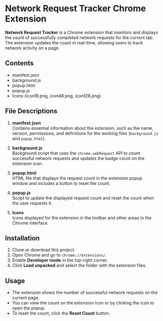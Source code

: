 # Network Request Tracker Chrome Extension

**Network Request Tracker** is a Chrome extension that monitors and displays the count of successfully completed network requests for the current tab. The extension updates the count in real-time, allowing users to track network activity on a page.

## Contents

- manifest.json
- background.js
- popup.html
- popup.js
- Icons (icon16.png, icon48.png, icon128.png)

## File Descriptions

1. **manifest.json**  
   Contains essential information about the extension, such as the name, version, permissions, and definitions for the working files (`background.js` and `popup.html`).

2. **background.js**  
   Background script that uses the `chrome.webRequest` API to count successful network requests and updates the badge count on the extension icon.

3. **popup.html**  
   HTML file that displays the request count in the extension popup window and includes a button to reset the count.

4. **popup.js**  
   Script to update the displayed request count and reset the count when the user requests it.

5. **Icons**  
   Icons displayed for the extension in the toolbar and other areas in the Chrome interface.

## Installation

1. Clone or download this project.
2. Open Chrome and go to `chrome://extensions/`.
3. Enable **Developer mode** in the top-right corner.
4. Click **Load unpacked** and select the folder with the extension files.

## Usage

- The extension shows the number of successful network requests on the current page.
- You can view the count on the extension icon or by clicking the icon to open the popup.
- To reset the count, click the **Reset Count** button.
